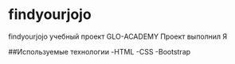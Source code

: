 # findyourjojo
findyourjojo учебный проект GLO-ACADEMY
Проект выполнил Я

##Используемые технологии
-HTML
-CSS
-Bootstrap
